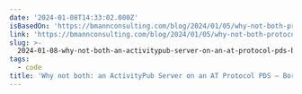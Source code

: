 ```yaml
---
date: '2024-01-08T14:33:02.000Z'
isBasedOn: 'https://bmannconsulting.com/blog/2024/01/05/why-not-both-protocols/'
link: 'https://bmannconsulting.com/blog/2024/01/05/why-not-both-protocols/'
slug: >-
  2024-01-08-why-not-both-an-activitypub-server-on-an-at-protocol-pds-boris-manns-ho
tags:
  - code
title: 'Why not both: an ActivityPub Server on an AT Protocol PDS — Boris Mann''s Ho'
---
```


